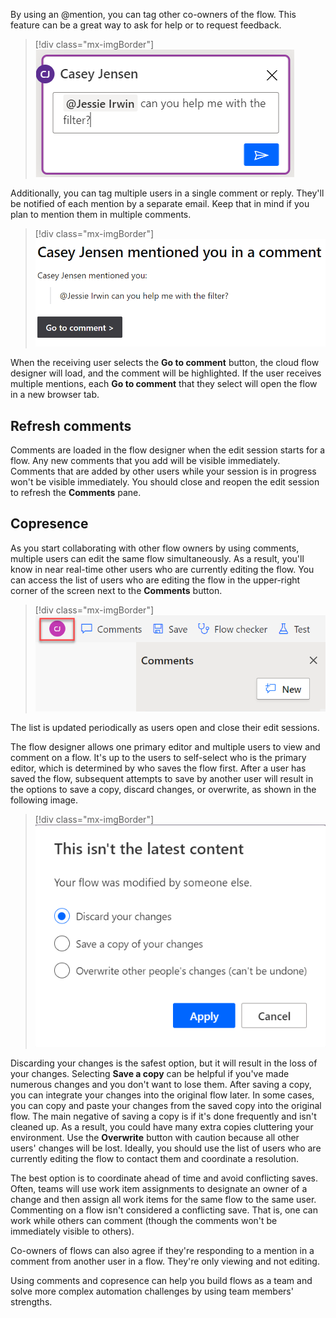 By using an @mention, you can tag other co-owners of the flow. This feature can be a great way to ask for help or to request feedback.

> [!div class="mx-imgBorder"]
> ![Screenshot showing a comment with a user requesting help with a flow.](../media/co-owner.png)

Additionally, you can tag multiple users in a single comment or reply. They'll be notified of each mention by a separate email. Keep that in mind if you plan to mention them in multiple comments.

> [!div class="mx-imgBorder"]
> ![Screenshot showing the email that's received when you're mentioned in a comment.](../media/at-email.png)

When the receiving user selects the **Go to comment** button, the cloud flow designer will load, and the comment will be highlighted. If the user receives multiple mentions, each **Go to comment** that they select will open the flow in a new browser tab.

## Refresh comments

Comments are loaded in the flow designer when the edit session starts for a flow. Any new comments that you add will be visible immediately. Comments that are added by other users while your session is in progress won't be visible immediately. You should close and reopen the edit session to refresh the **Comments** pane.

## Copresence

As you start collaborating with other flow owners by using comments, multiple users can edit the same flow simultaneously. As a result, you'll know in near real-time other users who are currently editing the flow. You can access the list of users who are editing the flow in the upper-right corner of the screen next to the **Comments** button.

> [!div class="mx-imgBorder"]
> ![Screenshot showing the list of users who are currently editing the flow.](../media/co-presence.png)

The list is updated periodically as users open and close their edit sessions.

The flow designer allows one primary editor and multiple users to view and comment on a flow. It's up to the users to self-select who is the primary editor, which is determined by who saves the flow first. After a user has saved the flow, subsequent attempts to save by another user will result in the options to save a copy, discard changes, or overwrite, as shown in the following image.

> [!div class="mx-imgBorder"]
> ![Screenshot showing the This isn't the latest content dialog that appears when a conflict has occurred in saving the flow.](../media/conflict.png)

Discarding your changes is the safest option, but it will result in the loss of your changes. Selecting **Save a copy** can be helpful if you've made numerous changes and you don't want to lose them. After saving a copy, you can integrate your changes into the original flow later. In some cases, you can copy and paste your changes from the saved copy into the original flow. The main negative of saving a copy is if it's done frequently and isn't cleaned up. As a result, you could have many extra copies cluttering your environment. Use the **Overwrite** button with caution because all other users' changes will be lost. Ideally, you should use the list of users who are currently editing the flow to contact them and coordinate a resolution.

The best option is to coordinate ahead of time and avoid conflicting saves. Often, teams will use work item assignments to designate an owner of a change and then assign all work items for the same flow to the same user. Commenting on a flow isn't considered a conflicting save. That is, one can work while others can comment (though the comments won't be immediately visible to others).

Co-owners of flows can also agree if they're responding to a mention in a comment from another user in a flow. They're only viewing and not editing.

Using comments and copresence can help you build flows as a team and solve more complex automation challenges by using team members' strengths.
